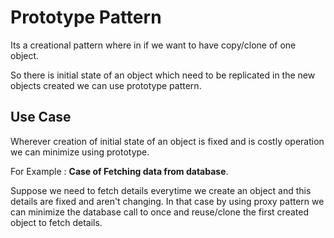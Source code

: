 <h1>Prototype Pattern</h1>

Its a creational pattern where in if we want to have copy/clone of one object.

So there is initial state of an object which need to be replicated in the new objects created we can use prototype pattern.

<h2>Use Case</h2>
Wherever creation of initial state of an object is fixed and is costly operation we can minimize using prototype.

For Example : **Case of Fetching data from database**.

Suppose we need to fetch details everytime we create an object and this details are fixed and aren't changing. In that case by using proxy pattern we can minimize the database call to once and reuse/clone the first created object to fetch details. 